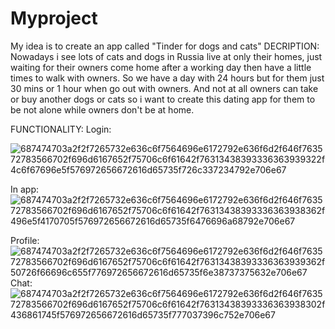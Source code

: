 # Myproject
My idea is to create an app called "Tinder for dogs and cats"
DECRIPTION: 
    Nowadays i see lots of cats and dogs in Russia live at only their homes, just waiting for their owners come home after a working day then have a little times to walk with owners. So we have a day with 24 hours but for them just 30 mins or 1 hour when go out with owners. And not at all owners can take or buy another dogs or cats so i want to create this dating app for them to be not alone while owners don't be at home.

FUNCTIONALITY:
Login:

![687474703a2f2f7265732e636c6f7564696e6172792e636f6d2f646f763572783566702f696d6167652f75706c6f61642f76313438393336363939322f4c6f67696e5f576972656672616d65735f726c337234792e706e67](https://github.com/user-attachments/assets/6bdf32c3-383d-4d58-95fc-d6cbb9230801)

In app:
![687474703a2f2f7265732e636c6f7564696e6172792e636f6d2f646f763572783566702f696d6167652f75706c6f61642f76313438393336363938362f496e5f4170705f576972656672616d65735f6476696a68792e706e67](https://github.com/user-attachments/assets/bcae7d91-a727-4998-b135-9b2d9c87681b)

Profile:
![687474703a2f2f7265732e636c6f7564696e6172792e636f6d2f646f763572783566702f696d6167652f75706c6f61642f76313438393336363939362f50726f66696c655f776972656672616d65735f6e38737375632e706e67](https://github.com/user-attachments/assets/6414c9ed-fcf8-4da8-9314-0ebf3bf3e418)
Chat:
![687474703a2f2f7265732e636c6f7564696e6172792e636f6d2f646f763572783566702f696d6167652f75706c6f61642f76313438393336363938302f436861745f576972656672616d65735f777037396c752e706e67](https://github.com/user-attachments/assets/bd73bc19-6355-45f1-9603-c72a95062b42)

